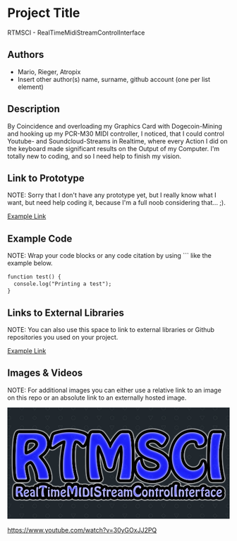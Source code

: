 # Project Title
RTMSCI - RealTimeMidiStreamControlInterface 

## Authors
- Mario, Rieger, Atropix
- Insert other author(s) name, surname, github account (one per list element)

## Description
By Coincidence and overloading my Graphics Card with Dogecoin-Mining and hooking up my PCR-M30 MIDI controller, I noticed, that I could control Youtube- and Soundcloud-Streams in Realtime, where every Action I did on the keyboard made significant results on the Output of my Computer. I'm totally new to coding, and so I need help to finish my vision. 

## Link to Prototype
NOTE: Sorry that I don't have any prototype yet, but I really know what I want, but need help coding it, because I'm a full noob considering that... ;).

[Example Link](http://www.google.com "Example Link")

## Example Code
NOTE: Wrap your code blocks or any code citation by using ``` like the example below.
```
function test() {
  console.log("Printing a test");
}
```
## Links to External Libraries
 NOTE: You can also use this space to link to external libraries or Github repositories you used on your project.

[Example Link](http://www.google.com "Example Link")

## Images & Videos
NOTE: For additional images you can either use a relative link to an image on this repo or an absolute link to an externally hosted image.

![Example Image](project_images/cover.jpg?raw=true "Example Image")

https://www.youtube.com/watch?v=30yGOxJJ2PQ
